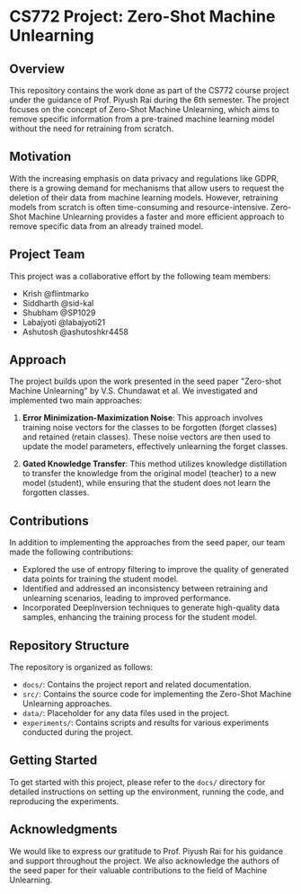 # CS772 Project: Zero-Shot Machine Unlearning

## Overview
This repository contains the work done as part of the CS772 course project under the guidance of Prof. Piyush Rai during the 6th semester. The project focuses on the concept of Zero-Shot Machine Unlearning, which aims to remove specific information from a pre-trained machine learning model without the need for retraining from scratch.

## Motivation
With the increasing emphasis on data privacy and regulations like GDPR, there is a growing demand for mechanisms that allow users to request the deletion of their data from machine learning models. However, retraining models from scratch is often time-consuming and resource-intensive. Zero-Shot Machine Unlearning provides a faster and more efficient approach to remove specific data from an already trained model.

## Project Team
This project was a collaborative effort by the following team members:

- Krish @flintmarko
- Siddharth @sid-kal
- Shubham @SP1029
- Labajyoti @labajyoti21
- Ashutosh @ashutoshkr4458

## Approach
The project builds upon the work presented in the seed paper "Zero-shot Machine Unlearning" by V.S. Chundawat et al. We investigated and implemented two main approaches:

1. **Error Minimization-Maximization Noise**: This approach involves training noise vectors for the classes to be forgotten (forget classes) and retained (retain classes). These noise vectors are then used to update the model parameters, effectively unlearning the forget classes.

2. **Gated Knowledge Transfer**: This method utilizes knowledge distillation to transfer the knowledge from the original model (teacher) to a new model (student), while ensuring that the student does not learn the forgotten classes.

## Contributions
In addition to implementing the approaches from the seed paper, our team made the following contributions:

- Explored the use of entropy filtering to improve the quality of generated data points for training the student model.
- Identified and addressed an inconsistency between retraining and unlearning scenarios, leading to improved performance.
- Incorporated DeepInversion techniques to generate high-quality data samples, enhancing the training process for the student model.

## Repository Structure
The repository is organized as follows:

- `docs/`: Contains the project report and related documentation.
- `src/`: Contains the source code for implementing the Zero-Shot Machine Unlearning approaches.
- `data/`: Placeholder for any data files used in the project.
- `experiments/`: Contains scripts and results for various experiments conducted during the project.

## Getting Started
To get started with this project, please refer to the `docs/` directory for detailed instructions on setting up the environment, running the code, and reproducing the experiments.

## Acknowledgments
We would like to express our gratitude to Prof. Piyush Rai for his guidance and support throughout the project. We also acknowledge the authors of the seed paper for their valuable contributions to the field of Machine Unlearning.
